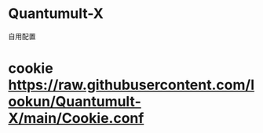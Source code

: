 # Quantumult-X
自用配置
# cookie https://raw.githubusercontent.com/lookun/Quantumult-X/main/Cookie.conf
